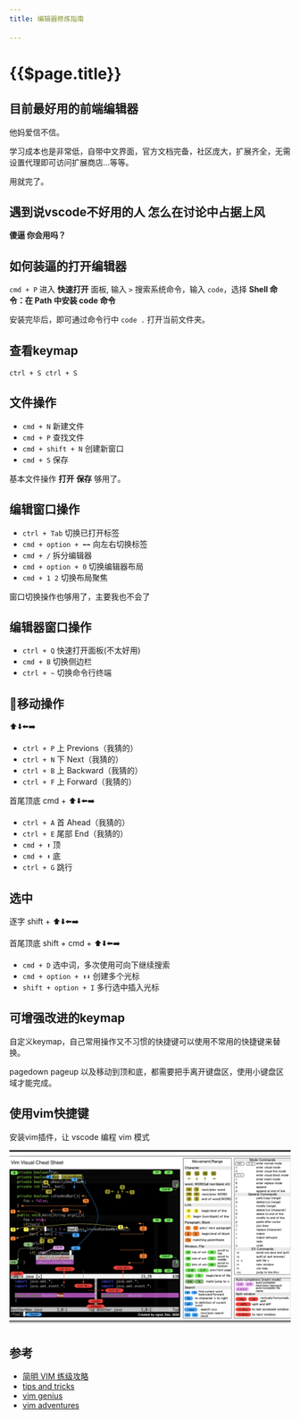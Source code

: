 ```yaml
---
title: 编辑器修炼指南

---
```


# {{$page.title}}

## 目前最好用的前端编辑器

他妈爱信不信。

学习成本也是非常低，自带中文界面，官方文档完备，社区庞大，扩展齐全，无需设置代理即可访问扩展商店...等等。

用就完了。

## 遇到说vscode不好用的人 怎么在讨论中占据上风

**傻逼 你会用吗？**

## 如何装逼的打开编辑器

`cmd + P` 进入 __快速打开__ 面板, 输入 `>` 搜索系统命令，输入 `code`，选择 __Shell 命令：在 Path 中安装 code 命令__

安装完毕后，即可通过命令行中 `code .` 打开当前文件夹。

## 查看keymap

`ctrl + S ctrl + S`

## 文件操作

+ `cmd + N` 新建文件
+ `cmd + P` 查找文件
+ `cmd + shift + N` 创建新窗口
+ `cmd + S` 保存

基本文件操作 __打开__ __保存__ 够用了。

## 编辑窗口操作

+ `ctrl + Tab` 切换已打开标签
+ `cmd + option + ⬅️➡️` 向左右切换标签
+ `cmd + /` 拆分编辑器
+ `cmd + option + 0` 切换编辑器布局
+ `cmd + 1 2` 切换布局聚焦

窗口切换操作也够用了，主要我也不会了

## 编辑器窗口操作

+ `ctrl + Q` 快速打开面板(不太好用)
+ `cmd + B` 切换侧边栏
+ `ctrl + ~` 切换命令行终端

## 移动操作

⬆️⬇️⬅️➡️

+ `ctrl + P` 上 Previons（我猜的）
+ `ctrl + N` 下 Next（我猜的）
+ `ctrl + B` 上 Backward（我猜的）
+ `ctrl + F` 上 Forward（我猜的）

首尾顶底 cmd + ⬆️⬇️⬅️➡️

+ `ctrl + A` 首 Ahead（我猜的）
+ `ctrl + E` 尾部 End（我猜的）
+ `cmd + ⬆️` 顶
+ `cmd + ⬇️` 底
+ `ctrl + G` 跳行

## 选中

逐字 shift + ⬆️⬇️⬅️➡️

首尾顶底 shift + cmd + ⬆️⬇️⬅️➡️

+ `cmd + D` 选中词，多次使用可向下继续搜索
+ `cmd + option + ⬆️⬇️` 创建多个光标
+ `shift + option + I` 多行选中插入光标

## 可增强改进的keymap

自定义keymap，自己常用操作又不习惯的快捷键可以使用不常用的快捷键来替换。

pagedown pageup 以及移动到顶和底，都需要把手离开键盘区，使用小键盘区域才能完成。

## 使用vim快捷键

安装vim插件，让 vscode 编程 vim 模式

![vim 快捷键](./vim-keymap.jpg)

## 参考

+ [简明 VIM 练级攻略](https://coolshell.cn/articles/5426.html)
+ [tips and tricks](https://code.visualstudio.com/docs/getstarted/tips-and-tricks)
+ [vim genius](http://vimgenius.com)
+ [vim adventures](https://vim-adventures.com/)